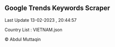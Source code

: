 

## Google Trends Keywords Scraper 
 
Last Update 13-02-2023 , 20:44:57

Country List :
VIETNAM.json



© Abdul Muttaqin 

